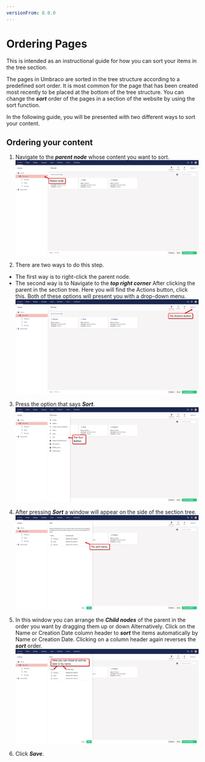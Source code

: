 ```yaml
---
versionFrom: 8.0.0
---
```


# Ordering Pages
This is intended as an instructional guide for how you can sort your items in the tree section.

The pages in Umbraco are sorted in the tree structure according to a predefined sort order. It is most common for the page that has been created most recently to be placed at the bottom of the tree structure. You can change the ***sort*** order of the pages in a section of the website by using the sort function.


In the following guide, you will be presented with two different ways to sort your content.

## Ordering your content
1. Navigate to the ***parent node*** whose content you want to sort.
![This should show an image of an arrow pointing to the parent node in the section tree.](images/Parent-Node.png)

2. There are two ways to do this step.
* The first way is to right-click the parent node. 
* The second way is to Navigate to the ***top right corner*** After clicking the parent in the section tree. Here you will find the Actions button, click this.
Both of these options will present you with a drop-down menu.
![This should show an image of an arrow pointing to the Action button in the top right corner.](images/Actions-button.png)

3. Press the option that says ***Sort***.
![This shows the location of the sort button in the sort tree](images/The-Sort-button.png)

4. After pressing ***Sort*** a window will appear on the side of the section tree.
![This Shows the sortmenu](images/Sortmenu.png)

5. In this window you can arrange the ***Child nodes*** of the parent in the order you want by dragging them up or down Alternatively. Click on the Name or Creation Date column header to ***sort*** the items automatically by Name or Creation Date. Clicking on a column header again reverses the ***sort*** order.
![Shows the name and date button in the sort menu.](images/name-date.png)

6. Click ***Save***.
